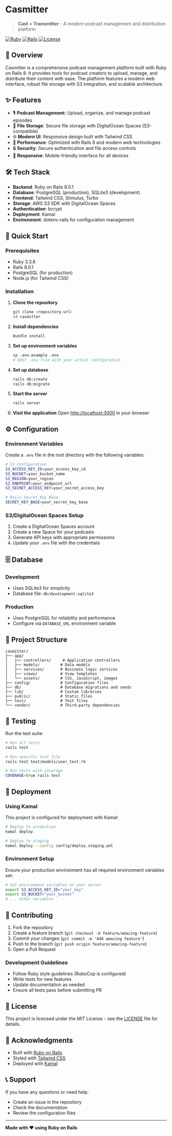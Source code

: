 # Casmitter

> **Cast + Transmitter** - A modern podcast management and distribution platform

[![Ruby](https://img.shields.io/badge/Ruby-3.3.6-red.svg)](https://www.ruby-lang.org/)
[![Rails](https://img.shields.io/badge/Rails-8.0.1-red.svg)](https://rubyonrails.org/)
[![License](https://img.shields.io/badge/License-MIT-green.svg)](LICENSE)

## 📖 Overview

Casmitter is a comprehensive podcast management platform built with Ruby on Rails 8. It provides tools for podcast creators to upload, manage, and distribute their content with ease. The platform features a modern web interface, robust file storage with S3 integration, and scalable architecture.

## ✨ Features

- 🎙️ **Podcast Management**: Upload, organize, and manage podcast episodes
- 📁 **File Storage**: Secure file storage with DigitalOcean Spaces (S3-compatible)
- 🌐 **Modern UI**: Responsive design built with Tailwind CSS
- 🚀 **Performance**: Optimized with Rails 8 and modern web technologies
- 🔒 **Security**: Secure authentication and file access controls
- 📱 **Responsive**: Mobile-friendly interface for all devices

## 🛠️ Tech Stack

- **Backend**: Ruby on Rails 8.0.1
- **Database**: PostgreSQL (production), SQLite3 (development)
- **Frontend**: Tailwind CSS, Stimulus, Turbo
- **Storage**: AWS S3 SDK with DigitalOcean Spaces
- **Authentication**: bcrypt
- **Deployment**: Kamal
- **Environment**: dotenv-rails for configuration management

## 🚀 Quick Start

### Prerequisites

- Ruby 3.3.6
- Rails 8.0.1
- PostgreSQL (for production)
- Node.js (for Tailwind CSS)

### Installation

1. **Clone the repository**
   ```bash
   git clone <repository-url>
   cd casmitter
   ```

2. **Install dependencies**
   ```bash
   bundle install
   ```

3. **Set up environment variables**
   ```bash
   cp .env.example .env
   # Edit .env file with your actual configuration
   ```

4. **Set up database**
   ```bash
   rails db:create
   rails db:migrate
   ```

5. **Start the server**
   ```bash
   rails server
   ```

6. **Visit the application**
   Open [http://localhost:3000](http://localhost:3000) in your browser

## ⚙️ Configuration

### Environment Variables

Create a `.env` file in the root directory with the following variables:

```bash
# S3 Configuration
S3_ACCESS_KEY_ID=your_access_key_id
S3_BUCKET=your_bucket_name
S3_REGION=your_region
S3_ENDPOINT=your_endpoint_url
S3_SECRET_ACCESS_KEY=your_secret_access_key

# Rails Secret Key Base
SECRET_KEY_BASE=your_secret_key_base
```

### S3/DigitalOcean Spaces Setup

1. Create a DigitalOcean Spaces account
2. Create a new Space for your podcasts
3. Generate API keys with appropriate permissions
4. Update your `.env` file with the credentials

## 🗄️ Database

### Development
- Uses SQLite3 for simplicity
- Database file: `db/development.sqlite3`

### Production
- Uses PostgreSQL for reliability and performance
- Configure via `DATABASE_URL` environment variable

## 📁 Project Structure

```
casmitter/
├── app/
│   ├── controllers/     # Application controllers
│   ├── models/         # Data models
│   ├── services/       # Business logic services
│   ├── views/          # View templates
│   └── assets/         # CSS, JavaScript, images
├── config/             # Configuration files
├── db/                 # Database migrations and seeds
├── lib/                # Custom libraries
├── public/             # Static files
├── test/               # Test files
└── vendor/             # Third-party dependencies
```

## 🧪 Testing

Run the test suite:

```bash
# Run all tests
rails test

# Run specific test file
rails test test/models/user_test.rb

# Run tests with coverage
COVERAGE=true rails test
```

## 🚀 Deployment

### Using Kamal

This project is configured for deployment with Kamal:

```bash
# Deploy to production
kamal deploy

# Deploy to staging
kamal deploy --config config/deploy.staging.yml
```

### Environment Setup

Ensure your production environment has all required environment variables set:

```bash
# Set environment variables on your server
export S3_ACCESS_KEY_ID="your_key"
export S3_BUCKET="your_bucket"
# ... other variables
```

## 🤝 Contributing

1. Fork the repository
2. Create a feature branch (`git checkout -b feature/amazing-feature`)
3. Commit your changes (`git commit -m 'Add amazing feature'`)
4. Push to the branch (`git push origin feature/amazing-feature`)
5. Open a Pull Request

### Development Guidelines

- Follow Ruby style guidelines (RuboCop is configured)
- Write tests for new features
- Update documentation as needed
- Ensure all tests pass before submitting PR

## 📝 License

This project is licensed under the MIT License - see the [LICENSE](LICENSE) file for details.

## 🙏 Acknowledgments

- Built with [Ruby on Rails](https://rubyonrails.org/)
- Styled with [Tailwind CSS](https://tailwindcss.com/)
- Deployed with [Kamal](https://kamal-deploy.org/)

## 📞 Support

If you have any questions or need help:

- Create an issue in the repository
- Check the documentation
- Review the configuration files

---

**Made with ❤️ using Ruby on Rails**
